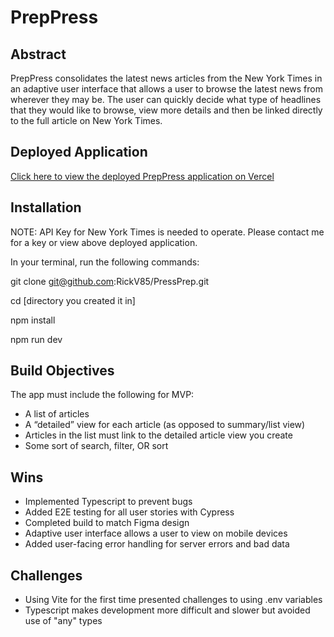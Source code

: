 # PrepPress

## Abstract

PrepPress consolidates the latest news articles from the New York Times in
an adaptive user interface that allows a user to browse the latest news
from wherever they may be. The user can quickly decide what type of
headlines that they would like to browse, view more details and then
be linked directly to the full article on New York Times.

## Deployed Application

[Click here to view the deployed PrepPress application on Vercel](https://press-prep-iheog3cfq-rickv85.vercel.app/)

## Installation

NOTE: API Key for New York Times is needed to operate. Please contact me for a key or view above deployed application.

In your terminal, run the following commands:

git clone git@github.com:RickV85/PressPrep.git

cd [directory you created it in]

npm install

npm run dev

## Build Objectives

The app must include the following for MVP:

- A list of articles
- A “detailed” view for each article (as opposed to summary/list view)
- Articles in the list must link to the detailed article view you create
- Some sort of search, filter, OR sort

## Wins

- Implemented Typescript to prevent bugs
- Added E2E testing for all user stories with Cypress
- Completed build to match Figma design
- Adaptive user interface allows a user to view on mobile devices
- Added user-facing error handling for server errors and bad data

## Challenges

- Using Vite for the first time presented challenges to using .env variables
- Typescript makes development more difficult and slower but avoided use of "any" types
